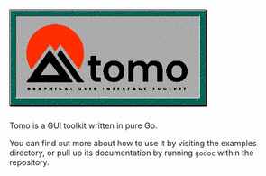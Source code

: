 # ![tomo](assets/banner.png)

Tomo is a GUI toolkit written in pure Go.

You can find out more about how to use it by visiting the examples directory,
or pull up its documentation by running `godoc` within the repository.
